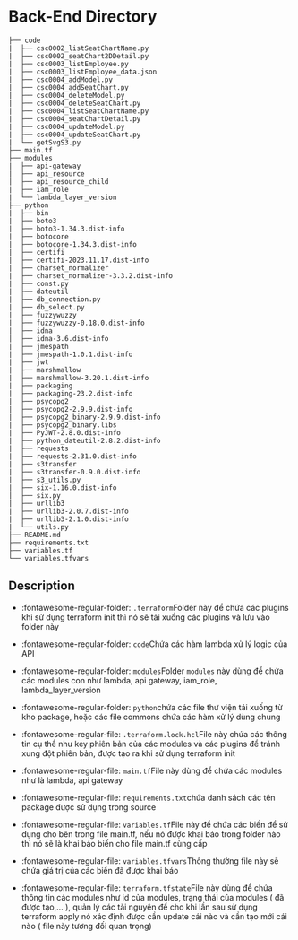 # Back-End Directory
```
├── code
|  ├── csc0002_listSeatChartName.py
|  ├── csc0002_seatChart2DDetail.py
|  ├── csc0003_listEmployee.py
|  ├── csc0003_listEmployee_data.json
|  ├── csc0004_addModel.py
|  ├── csc0004_addSeatChart.py
|  ├── csc0004_deleteModel.py
|  ├── csc0004_deleteSeatChart.py
|  ├── csc0004_listSeatChartName.py
|  ├── csc0004_seatChartDetail.py
|  ├── csc0004_updateModel.py
|  ├── csc0004_updateSeatChart.py
|  └── getSvgS3.py
├── main.tf
├── modules
|  ├── api-gateway
|  ├── api_resource
|  ├── api_resource_child
|  ├── iam_role
|  └── lambda_layer_version
├── python
|  ├── bin
|  ├── boto3
|  ├── boto3-1.34.3.dist-info
|  ├── botocore
|  ├── botocore-1.34.3.dist-info
|  ├── certifi
|  ├── certifi-2023.11.17.dist-info
|  ├── charset_normalizer
|  ├── charset_normalizer-3.3.2.dist-info
|  ├── const.py
|  ├── dateutil
|  ├── db_connection.py
|  ├── db_select.py
|  ├── fuzzywuzzy
|  ├── fuzzywuzzy-0.18.0.dist-info
|  ├── idna
|  ├── idna-3.6.dist-info
|  ├── jmespath
|  ├── jmespath-1.0.1.dist-info
|  ├── jwt
|  ├── marshmallow
|  ├── marshmallow-3.20.1.dist-info
|  ├── packaging
|  ├── packaging-23.2.dist-info
|  ├── psycopg2
|  ├── psycopg2-2.9.9.dist-info
|  ├── psycopg2_binary-2.9.9.dist-info
|  ├── psycopg2_binary.libs
|  ├── PyJWT-2.8.0.dist-info
|  ├── python_dateutil-2.8.2.dist-info
|  ├── requests
|  ├── requests-2.31.0.dist-info
|  ├── s3transfer
|  ├── s3transfer-0.9.0.dist-info
|  ├── s3_utils.py
|  ├── six-1.16.0.dist-info
|  ├── six.py
|  ├── urllib3
|  ├── urllib3-2.0.7.dist-info
|  ├── urllib3-2.1.0.dist-info
|  └── utils.py
├── README.md
├── requirements.txt
├── variables.tf
└── variables.tfvars

```

## Description
 - :fontawesome-regular-folder:
`.terraform`Folder này để chứa các plugins khi sử dụng terraform init thì nó sẽ tải xuống các plugins và lưu vào folder này

 - :fontawesome-regular-folder:
`code`Chứa các hàm lambda xử lý logic của API

 - :fontawesome-regular-folder:
`modules`Folder `modules` này dùng để chứa các modules con như lambda, api gateway, iam_role, lambda_layer_version

 - :fontawesome-regular-folder:
`python`chứa các file thư viện tải xuống từ kho package, hoặc các file commons chứa các hàm xử lý dùng chung

 - :fontawesome-regular-file:
`.terraform.lock.hcl`File này chứa các thông tin cụ thể như key phiên bản của các modules và các plugins để tránh xung đột phiên bản, được tạo ra khi sử dụng terraform init

 - :fontawesome-regular-file:
`main.tf`File này dùng để chứa các modules như là lambda, api gateway

 - :fontawesome-regular-file:
`requirements.txt`chứa danh sách các tên package được sử dụng trong source 

 - :fontawesome-regular-file:
`variables.tf`File này để chứa các biến để sử dụng cho bên trong file main.tf, nếu nó được khai báo trong folder nào thì nó sẽ là khai báo biến cho file main.tf cùng cấp

 - :fontawesome-regular-file:
`variables.tfvars`Thông thường file này sẽ chứa giá trị của các biến đã được khai báo

 - :fontawesome-regular-file:
`terraform.tfstate`File này dùng để chứa thông tin các modules như id của modules, trạng thái của modules ( đã được tạo,... ), quản lý các tài nguyên để cho khi lần sau sử dụng terraform apply nó xác định được cần update cái nào và cần tạo mới cái nào ( file này tương đối quan trọng)
